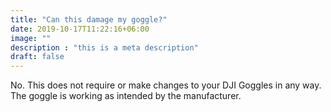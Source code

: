 ```yaml
---
title: "Can this damage my goggle?"
date: 2019-10-17T11:22:16+06:00
image: ""
description : "this is a meta description"
draft: false
---
```



No. This does not require or make changes to your DJI Goggles in any way. The goggle is working as intended by the manufacturer.